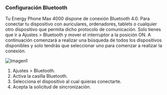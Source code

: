 ### Configuración Bluetooth

Tu Energy Phone Max 4000 dispone de conexión Bluetooth 4.0. Para conectar tu dispositivo con auriculares, ordenadores, tablets o cualquier otro dispositivo que permita dicho protocolo de comunicación. Solo tienes que ir a Ajustes > Bluetooth y mover el interruptor a la posición ON. A continuación comenzará a realizar una búsqueda de todos los dispositivos disponibles y solo tendrás que seleccionar uno para comenzar a realizar la conexión.

![Imagen1](http://static.energysistem.com/images/manuals/42499/56dd9e66eba88.jpg)

1. Ajustes > Bluetooth.
2. Activa la casilla Bluetooth.
3. Selecciona el dispositivo al cual quieras conectarte.
4. Acepta la solicitud de sincronización.
